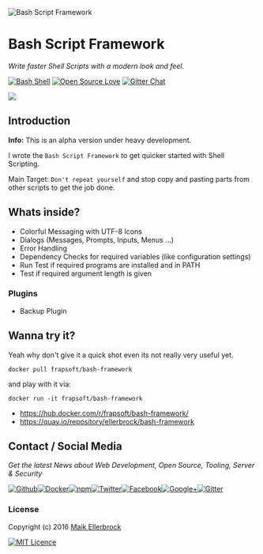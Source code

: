 ![Bash Script Framework](https://github.frapsoft.com/top/bash-framework.png)

# Bash Script Framework

_Write faster Shell Scripts with a modern look and feel._

[![Bash Shell](https://badges.frapsoft.com/bash/v1/bash.png?v=103)](https://github.com/ellerbrock/open-source-badges/) [![Open Source Love](https://badges.frapsoft.com/os/v1/open-source.svg?v=102)](https://github.com/ellerbrock/open-source-badges/) [![Gitter Chat](https://badges.gitter.im/frapsoft/frapsoft.svg)](https://gitter.im/frapsoft/frapsoft/)

![](https://github.frapsoft.com/screenshots/bash-framework-v2.jpg)

## Introduction

**Info:** This is an alpha version under heavy development.

I wrote the `Bash Script Framework` to get quicker started with Shell Scripting.

Main Target: `Don't repeat yourself` and stop copy and pasting parts from other scripts to get the job done.

## Whats inside?

- Colorful Messaging with UTF-8 Icons
- Dialogs (Messages, Prompts, Inputs, Menus ...)
- Error Handling
- Dependency Checks for required variables (like configuration settings)
- Run Test if required programs are installed and in PATH
- Test if required argument length is given


### Plugins

- Backup Plugin

## Wanna try it?

Yeah why don't give it a quick shot even its not really very useful yet.

`docker pull frapsoft/bash-framework`

and play with it via:

`docker run -it frapsoft/bash-framework`

- <https://hub.docker.com/r/frapsoft/bash-framework/>
- <https://quay.io/repository/ellerbrock/bash-framework>

## Contact / Social Media

_Get the latest News about Web Development, Open Source, Tooling, Server & Security_

[![Github](https://github.frapsoft.com/social/github.png)](https://github.com/ellerbrock/)[![Docker](https://github.frapsoft.com/social/docker.png)](https://hub.docker.com/u/frapsoft/)[![npm](https://github.frapsoft.com/social/npm.png)](https://www.npmjs.com/~ellerbrock)[![Twitter](https://github.frapsoft.com/social/twitter.png)](https://twitter.com/frapsoft/)[![Facebook](https://github.frapsoft.com/social/facebook.png)](https://www.facebook.com/frapsoft/)[![Google+](https://github.frapsoft.com/social/google-plus.png)](https://plus.google.com/116540931335841862774)[![Gitter](https://github.frapsoft.com/social/gitter.png)](https://gitter.im/frapsoft/frapsoft/)

### License

Copyright (c) 2016 [Maik Ellerbrock](https://github.com/ellerbrock/)

[![MIT Licence](https://badges.frapsoft.com/os/mit/mit-125x28.png?v=102)](https://opensource.org/licenses/mit-license.php)
